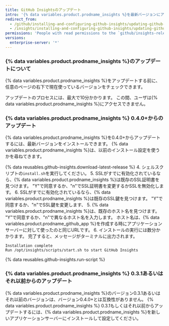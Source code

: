 ```yaml
---
title: GitHub Insightsのアップデート
intro: '{% data variables.product.prodname_insights %}を最新バージョンにアップデートし、改善やバグフィックスの恩恵を受けることができます。'
redirect_from:
  - /github/installing-and-configuring-github-insights/updating-github-insights
  - /insights/installing-and-configuring-github-insights/updating-github-insights
permissions: 'People with read permissions to the `github/insights-releases` repository and administrative access to the application server can update {% data variables.product.prodname_insights %}.'
versions:
  enterprise-server: '*'
---
```

### {% data variables.product.prodname_insights %}のアップデートについて

{% data variables.product.prodname_insights %}をアップデートする前に、任意のページの右下で現在使っているバージョンをチェックできます。

アップデートのプロセスには、最大で10分かかります。 この間、ユーザは{% data variables.product.prodname_insights %}にアクセスできません。

### {% data variables.product.prodname_insights %} 0.4.0+からのアップデート

{% data variables.product.prodname_insights %}を0.4.0+からアップデートするには、最新バージョンをインストールできます。 {% data variables.product.prodname_insights %}は、以前のインストール設定を使うかを尋ねてきます。

{% data reusables.github-insights.download-latest-release %}
4. シェルスクリプトの`install.sh`を実行してください。
5. SSLがすでに有効化されているなら、{% data variables.product.prodname_insights %}は既存のSSL証明書を見つけます。 "Y"で同意するか、"n"でSSL証明書を変更するかSSLを無効化します。
6. SSLがすでに有効化されているなら、{% data variables.product.prodname_insights %}は既存のSSL鍵を見つけます。 "Y”で同意するか、"n"でSSL鍵を変更します、
5. {% data variables.product.prodname_insights %}は、既存のホスト名を見つけます。 "Y”で同意するか、"n"で異なるホスト名を入力します。 ホスト名は、{% data variables.product.prodname_github_app %}を作成する時にアプリケーションサーバーに対して使ったのと同じURLです。
6. インストールの実行には数分かかります。 完了すると、メッセージがターミナルに出力されます。
  ```
  Installation complete
  Run /opt/insights/scripts/start.sh to start GitHub Insights
  ```
{% data reusables.github-insights.run-script %}

### {% data variables.product.prodname_insights %} 0.3.1あるいはそれ以前からのアップデート

{% data variables.product.prodname_insights %}のバージョン0.3.1あるいはそれ以前のバージョンは、バージョン0.4.0+とは互換性がありません。 {% data variables.product.prodname_insights %} 0.3.1もしくはそれ以前からアップデートするには、{% data variables.product.prodname_insights %}を新しいアプリケーションサーバーにインストールして設定してください。
